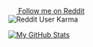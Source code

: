 [<img height="16" width="16" src="http://simpleicons.org/icons/reddit.svg"> Follow me on Reddit](https://www.reddit.com/u/AlreadyReddit999)  
![Reddit User Karma](https://img.shields.io/reddit/user-karma/combined/AlreadyReddit999?color=orange&label=My%20Karma%20on%20Reddit&style=for-the-badge)  


[![My GitHub Stats](https://github-readme-stats.vercel.app/api?username=onyxcode)](https://github.com/onyxcode)
